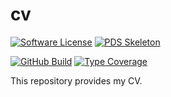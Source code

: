 # cv

[![Software License](https://img.shields.io/badge/license-MIT-green.svg)](LICENSE)
[![PDS Skeleton](https://img.shields.io/badge/pds-skeleton-blue.svg?style=flat-square)](https://github.com/php-pds/skeleton)

[![GitHub Build](https://github.com/milan-miscevic/cv/workflows/Build/badge.svg?branch=master)](https://github.com/milan-miscevic/cv/actions)
[![Type Coverage](https://shepherd.dev/github/milan-miscevic/cv/coverage.svg)](https://shepherd.dev/github/milan-miscevic/cv)

This repository provides my CV.
